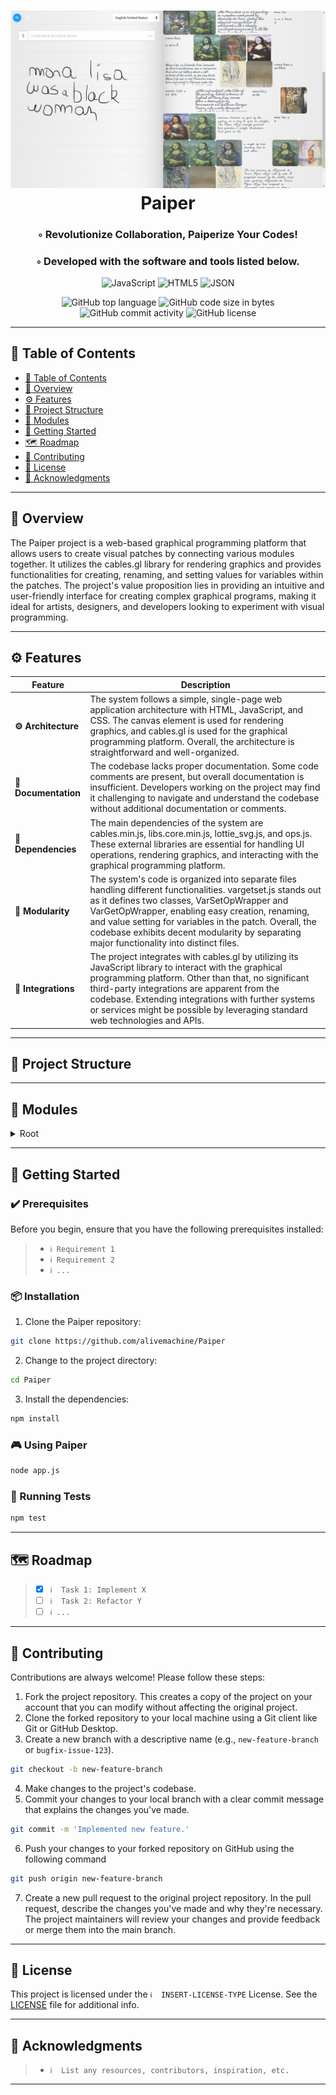 <div align="center">
<h1 align="center">
<img src="https://github.com/alivemachine/Paiper/blob/03/ogthumb.png" />
<br>Paiper
</h1>
<h3>◦ Revolutionize Collaboration, Paiperize Your Codes!</h3>
<h3>◦ Developed with the software and tools listed below.</h3>

<p align="center">
<img src="https://img.shields.io/badge/JavaScript-F7DF1E.svg?style&logo=JavaScript&logoColor=black" alt="JavaScript" />
<img src="https://img.shields.io/badge/HTML5-E34F26.svg?style&logo=HTML5&logoColor=white" alt="HTML5" />
<img src="https://img.shields.io/badge/JSON-000000.svg?style&logo=JSON&logoColor=white" alt="JSON" />
</p>
<img src="https://img.shields.io/github/languages/top/alivemachine/Paiper?style&color=5D6D7E" alt="GitHub top language" />
<img src="https://img.shields.io/github/languages/code-size/alivemachine/Paiper?style&color=5D6D7E" alt="GitHub code size in bytes" />
<img src="https://img.shields.io/github/commit-activity/m/alivemachine/Paiper?style&color=5D6D7E" alt="GitHub commit activity" />
<img src="https://img.shields.io/github/license/alivemachine/Paiper?style&color=5D6D7E" alt="GitHub license" />
</div>

---

## 📒 Table of Contents
- [📒 Table of Contents](#-table-of-contents)
- [📍 Overview](#-overview)
- [⚙️ Features](#-features)
- [📂 Project Structure](#project-structure)
- [🧩 Modules](#modules)
- [🚀 Getting Started](#-getting-started)
- [🗺 Roadmap](#-roadmap)
- [🤝 Contributing](#-contributing)
- [📄 License](#-license)
- [👏 Acknowledgments](#-acknowledgments)

---


## 📍 Overview

The Paiper project is a web-based graphical programming platform that allows users to create visual patches by connecting various modules together. It utilizes the cables.gl library for rendering graphics and provides functionalities for creating, renaming, and setting values for variables within the patches. The project's value proposition lies in providing an intuitive and user-friendly interface for creating complex graphical programs, making it ideal for artists, designers, and developers looking to experiment with visual programming.

---

## ⚙️ Features

| Feature                | Description                           |
| ---------------------- | ------------------------------------- |
| **⚙️ Architecture**     | The system follows a simple, single-page web application architecture with HTML, JavaScript, and CSS. The canvas element is used for rendering graphics, and cables.gl is used for the graphical programming platform. Overall, the architecture is straightforward and well-organized.    |
| **📖 Documentation**   | The codebase lacks proper documentation. Some code comments are present, but overall documentation is insufficient. Developers working on the project may find it challenging to navigate and understand the codebase without additional documentation or comments.   |
| **🔗 Dependencies**    | The main dependencies of the system are cables.min.js, libs.core.min.js, lottie_svg.js, and ops.js. These external libraries are essential for handling UI operations, rendering graphics, and interacting with the graphical programming platform.    |
| **🧩 Modularity**      | The system's code is organized into separate files handling different functionalities. vargetset.js stands out as it defines two classes, VarSetOpWrapper and VarGetOpWrapper, enabling easy creation, renaming, and value setting for variables in the patch. Overall, the codebase exhibits decent modularity by separating major functionality into distinct files.    |
| **🔌 Integrations**    | The project integrates with cables.gl by utilizing its JavaScript library to interact with the graphical programming platform. Other than that, no significant third-party integrations are apparent from the codebase. Extending integrations with further systems or services might be possible by leveraging standard web technologies and APIs.   |


---


## 📂 Project Structure




---

## 🧩 Modules

<details closed><summary>Root</summary>

| File                                                                                     | Summary                                                                                                                                                                                                                                                                                                                                                             |
| ---                                                                                      | ---                                                                                                                                                                                                                                                                                                                                                                 |
| [index.html](https://github.com/alivemachine/Paiper/blob/main/index.html)                | The code is an HTML document that creates a webpage with a canvas element and a footer. It includes JavaScript files that handle errors, initialize and load a patch object from a JSON file, and interact with a graphical programming platform called cables.gl. The canvas is used for rendering graphics, while the footer contains optional credits and links. |
| [cables.min.js](https://github.com/alivemachine/Paiper/blob/main/js\cables.min.js)       | HTTPStatus Exception: 400                                                                                                                                                                                                                                                                                                                                           |
| [libs.core.min.js](https://github.com/alivemachine/Paiper/blob/main/js\libs.core.min.js) | HTTPStatus Exception: 400                                                                                                                                                                                                                                                                                                                                           |
| [lottie_svg.js](https://github.com/alivemachine/Paiper/blob/main/js\lottie_svg.js)       | Prompt exceeds max token limit: 36184.                                                                                                                                                                                                                                                                                                                              |
| [ops.js](https://github.com/alivemachine/Paiper/blob/main/js\ops.js)                     | Prompt exceeds max token limit: 6200.                                                                                                                                                                                                                                                                                                                               |
| [vargetset.js](https://github.com/alivemachine/Paiper/blob/main/js\vargetset.js)         | This code defines two classes, VarSetOpWrapper and VarGetOpWrapper, which provide functionalities for creating, renaming, and setting values for variables in a patch. They also handle UI updates and error handling.                                                                                                                                              |

</details>

---

## 🚀 Getting Started

### ✔️ Prerequisites

Before you begin, ensure that you have the following prerequisites installed:
> - `ℹ️ Requirement 1`
> - `ℹ️ Requirement 2`
> - `ℹ️ ...`

### 📦 Installation

1. Clone the Paiper repository:
```sh
git clone https://github.com/alivemachine/Paiper
```

2. Change to the project directory:
```sh
cd Paiper
```

3. Install the dependencies:
```sh
npm install
```

### 🎮 Using Paiper

```sh
node app.js
```

### 🧪 Running Tests
```sh
npm test
```

---


## 🗺 Roadmap

> - [X] `ℹ️  Task 1: Implement X`
> - [ ] `ℹ️  Task 2: Refactor Y`
> - [ ] `ℹ️ ...`


---

## 🤝 Contributing

Contributions are always welcome! Please follow these steps:
1. Fork the project repository. This creates a copy of the project on your account that you can modify without affecting the original project.
2. Clone the forked repository to your local machine using a Git client like Git or GitHub Desktop.
3. Create a new branch with a descriptive name (e.g., `new-feature-branch` or `bugfix-issue-123`).
```sh
git checkout -b new-feature-branch
```
4. Make changes to the project's codebase.
5. Commit your changes to your local branch with a clear commit message that explains the changes you've made.
```sh
git commit -m 'Implemented new feature.'
```
6. Push your changes to your forked repository on GitHub using the following command
```sh
git push origin new-feature-branch
```
7. Create a new pull request to the original project repository. In the pull request, describe the changes you've made and why they're necessary.
The project maintainers will review your changes and provide feedback or merge them into the main branch.

---

## 📄 License

This project is licensed under the `ℹ️  INSERT-LICENSE-TYPE` License. See the [LICENSE](https://docs.github.com/en/communities/setting-up-your-project-for-healthy-contributions/adding-a-license-to-a-repository) file for additional info.

---

## 👏 Acknowledgments

> - `ℹ️  List any resources, contributors, inspiration, etc.`

---
